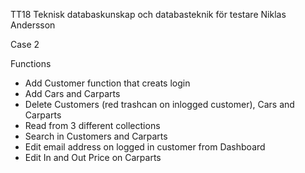 TT18 Teknisk databaskunskap och databasteknik för testare
Niklas Andersson

Case 2

Functions
- Add Customer function that creats login
- Add Cars and Carparts
- Delete Customers (red trashcan on inlogged customer), Cars and Carparts
- Read from 3 different collections
- Search in Customers and Carparts
- Edit email address on logged in customer from Dashboard
- Edit In and Out Price on Carparts
